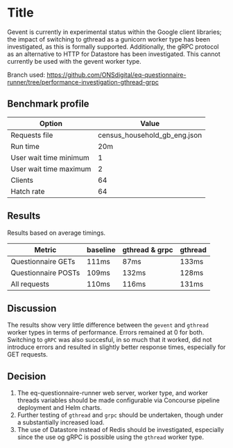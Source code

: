 # Title

Gevent is currently in experimental status within the Google client libraries; the impact of switching to gthread as a gunicorn worker type has been investigated, as this is formally supported. Additionally, the gRPC protocol as an alternative to HTTP for Datastore has been investigated. This cannot currently be used with the gevent worker type.

Branch used: https://github.com/ONSdigital/eq-questionnaire-runner/tree/performance-investigation-gthread-grpc

## Benchmark profile

| Option                 | Value                        |
| ---------------------- | ---------------------------- |
| Requests file          | census_household_gb_eng.json |
| Run time               | 20m                          |
| User wait time minimum | 1                            |
| User wait time maximum | 2                            |
| Clients                | 64                           |
| Hatch rate             | 64                           |

## Results

Results based on average timings.

| Metric              | baseline | gthread & grpc | gthread |
| ------------------- | -------- | -------------- | ------- |
| Questionnaire GETs  | 111ms    | 87ms           | 133ms   |
| Questionnaire POSTs | 109ms    | 132ms          | 128ms   |
| All requests        | 110ms    | 116ms          | 131ms   |


## Discussion

The results show very little difference between the `gevent` and `gthread` worker types in terms of performance. Errors remained at 0 for both. Switching to `gRPC` was also succesful, in so much that it worked, did not introduce errors and resulted in slightly better response times, especially for GET requests.

## Decision

1. The eq-questionnaire-runner web server, worker type, and worker threads variables should be made configurable via Concourse pipeline deployment and Helm charts.
1. Further testing of `gthread` and `grpc` should be undertaken, though under a substantially increased load.
1. The use of Datastore instead of Redis should be investigated, especially since the use og gRPC is possible using the `gthread` worker type.
